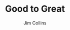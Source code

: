 ---
layout: book-review
title: Good to Great
author: Jim Collins
cover: assets/img/book_covers/good_to_great.jpg
categories: leadership 
tags: top-100
released: 2001

---